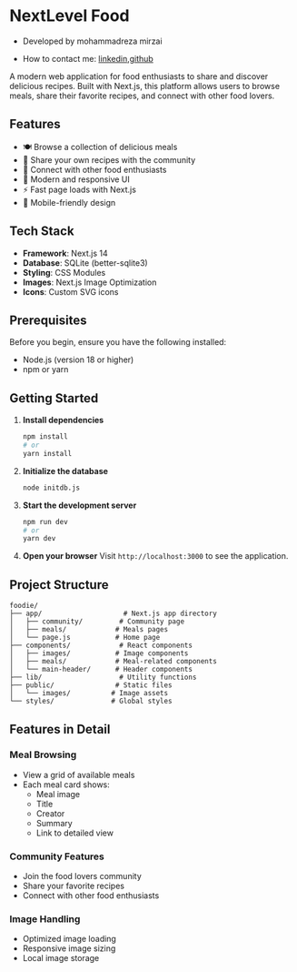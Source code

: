 # NextLevel Food

- Developed by mohammadreza mirzai


- How to contact me: [linkedin](https://www.linkedin.com/in/mohammadrezamirzai/),[github](https://github.com/Mohammadrezamirzai)

A modern web application for food enthusiasts to share and discover delicious recipes. Built with Next.js, this platform allows users to browse meals, share their favorite recipes, and connect with other food lovers.

## Features

- 🍽️ Browse a collection of delicious meals
- 📝 Share your own recipes with the community
- 👥 Connect with other food enthusiasts
- 🎨 Modern and responsive UI
- ⚡ Fast page loads with Next.js
- 📱 Mobile-friendly design

## Tech Stack

- **Framework**: Next.js 14
- **Database**: SQLite (better-sqlite3)
- **Styling**: CSS Modules
- **Images**: Next.js Image Optimization
- **Icons**: Custom SVG icons

## Prerequisites

Before you begin, ensure you have the following installed:

- Node.js (version 18 or higher)
- npm or yarn

## Getting Started

1. **Install dependencies**

   ```bash
   npm install
   # or
   yarn install
   ```

2. **Initialize the database**

   ```bash
   node initdb.js
   ```

3. **Start the development server**

   ```bash
   npm run dev
   # or
   yarn dev
   ```

4. **Open your browser**
   Visit `http://localhost:3000` to see the application.

## Project Structure

```
foodie/
├── app/                    # Next.js app directory
│   ├── community/         # Community page
│   ├── meals/            # Meals pages
│   └── page.js           # Home page
├── components/            # React components
│   ├── images/           # Image components
│   ├── meals/            # Meal-related components
│   └── main-header/      # Header components
├── lib/                   # Utility functions
├── public/               # Static files
│   └── images/          # Image assets
└── styles/              # Global styles
```

## Features in Detail

### Meal Browsing

- View a grid of available meals
- Each meal card shows:
  - Meal image
  - Title
  - Creator
  - Summary
  - Link to detailed view

### Community Features

- Join the food lovers community
- Share your favorite recipes
- Connect with other food enthusiasts

### Image Handling

- Optimized image loading
- Responsive image sizing
- Local image storage
